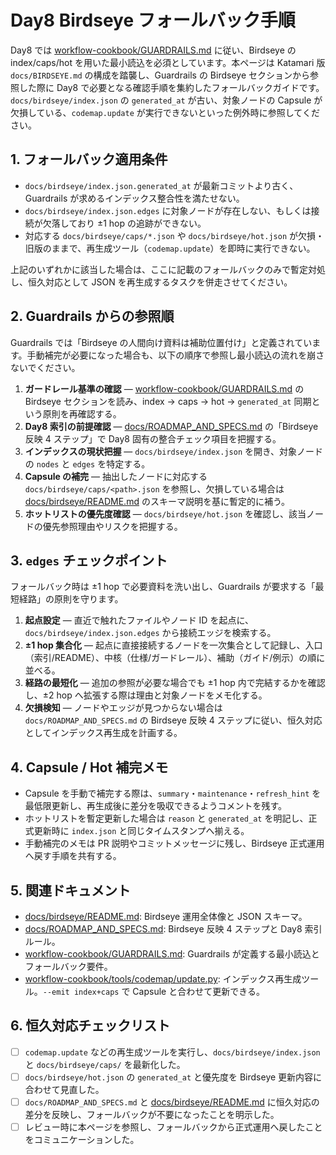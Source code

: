 # Day8 Birdseye フォールバック手順

Day8 では [workflow-cookbook/GUARDRAILS.md](../workflow-cookbook/GUARDRAILS.md) に従い、Birdseye の index/caps/hot を用いた最小読込を必須としています。本ページは Katamari 版 `docs/BIRDSEYE.md` の構成を踏襲し、Guardrails の Birdseye セクションから参照した際に Day8 で必要となる確認手順を集約したフォールバックガイドです。`docs/birdseye/index.json` の `generated_at` が古い、対象ノードの Capsule が欠損している、`codemap.update` が実行できないといった例外時に参照してください。

## 1. フォールバック適用条件
- `docs/birdseye/index.json.generated_at` が最新コミットより古く、Guardrails が求めるインデックス整合性を満たせない。
- `docs/birdseye/index.json.edges` に対象ノードが存在しない、もしくは接続が欠落しており ±1 hop の追跡ができない。
- 対応する `docs/birdseye/caps/*.json` や `docs/birdseye/hot.json` が欠損・旧版のままで、再生成ツール（`codemap.update`）を即時に実行できない。

上記のいずれかに該当した場合は、ここに記載のフォールバックのみで暫定対処し、恒久対応として JSON を再生成するタスクを併走させてください。

## 2. Guardrails からの参照順
Guardrails では「Birdseye の人間向け資料は補助位置付け」と定義されています。手動補完が必要になった場合も、以下の順序で参照し最小読込の流れを崩さないでください。

1. **ガードレール基準の確認** — [workflow-cookbook/GUARDRAILS.md](../workflow-cookbook/GUARDRAILS.md) の Birdseye セクションを読み、index → caps → hot → `generated_at` 同期という原則を再確認する。
2. **Day8 索引の前提確認** — [docs/ROADMAP_AND_SPECS.md](ROADMAP_AND_SPECS.md) の「Birdseye 反映 4 ステップ」で Day8 固有の整合チェック項目を把握する。
3. **インデックスの現状把握** — `docs/birdseye/index.json` を開き、対象ノードの `nodes` と `edges` を特定する。
4. **Capsule の補完** — 抽出したノードに対応する `docs/birdseye/caps/<path>.json` を参照し、欠損している場合は [docs/birdseye/README.md](birdseye/README.md) のスキーマ説明を基に暫定的に補う。
5. **ホットリストの優先度確認** — `docs/birdseye/hot.json` を確認し、該当ノードの優先参照理由やリスクを把握する。

## 3. `edges` チェックポイント
フォールバック時は ±1 hop で必要資料を洗い出し、Guardrails が要求する「最短経路」の原則を守ります。

1. **起点設定** — 直近で触れたファイルやノード ID を起点に、`docs/birdseye/index.json.edges` から接続エッジを検索する。
2. **±1 hop 集合化** — 起点に直接接続するノードを一次集合として記録し、入口（索引/README）、中核（仕様/ガードレール）、補助（ガイド/例示）の順に並べる。
3. **経路の最短化** — 追加の参照が必要な場合でも ±1 hop 内で完結するかを確認し、±2 hop へ拡張する際は理由と対象ノードをメモ化する。
4. **欠損検知** — ノードやエッジが見つからない場合は `docs/ROADMAP_AND_SPECS.md` の Birdseye 反映 4 ステップに従い、恒久対応としてインデックス再生成を計画する。

## 4. Capsule / Hot 補完メモ
- Capsule を手動で補完する際は、`summary`・`maintenance`・`refresh_hint` を最低限更新し、再生成後に差分を吸収できるようコメントを残す。
- ホットリストを暫定更新した場合は `reason` と `generated_at` を明記し、正式更新時に `index.json` と同じタイムスタンプへ揃える。
- 手動補完のメモは PR 説明やコミットメッセージに残し、Birdseye 正式運用へ戻す手順を共有する。

## 5. 関連ドキュメント
- [docs/birdseye/README.md](birdseye/README.md): Birdseye 運用全体像と JSON スキーマ。
- [docs/ROADMAP_AND_SPECS.md](ROADMAP_AND_SPECS.md): Birdseye 反映 4 ステップと Day8 索引ルール。
- [workflow-cookbook/GUARDRAILS.md](../workflow-cookbook/GUARDRAILS.md): Guardrails が定義する最小読込とフォールバック要件。
- [workflow-cookbook/tools/codemap/update.py](../workflow-cookbook/tools/codemap/update.py): インデックス再生成ツール。`--emit index+caps` で Capsule と合わせて更新できる。

## 6. 恒久対応チェックリスト
- [ ] `codemap.update` などの再生成ツールを実行し、`docs/birdseye/index.json` と `docs/birdseye/caps/` を最新化した。
- [ ] `docs/birdseye/hot.json` の `generated_at` と優先度を Birdseye 更新内容に合わせて見直した。
- [ ] `docs/ROADMAP_AND_SPECS.md` と [docs/birdseye/README.md](birdseye/README.md) に恒久対応の差分を反映し、フォールバックが不要になったことを明示した。
- [ ] レビュー時に本ページを参照し、フォールバックから正式運用へ戻したことをコミュニケーションした。
